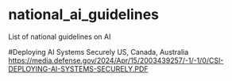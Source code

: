 # national_ai_guidelines
List of national guidelines on AI


#Deploying AI Systems Securely US, Canada, Australia  
https://media.defense.gov/2024/Apr/15/2003439257/-1/-1/0/CSI-DEPLOYING-AI-SYSTEMS-SECURELY.PDF
